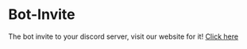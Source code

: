 # Bot-Invite
The bot invite to your discord server, visit our website for it!
[Click here](https://ezpro.code.blog/)
